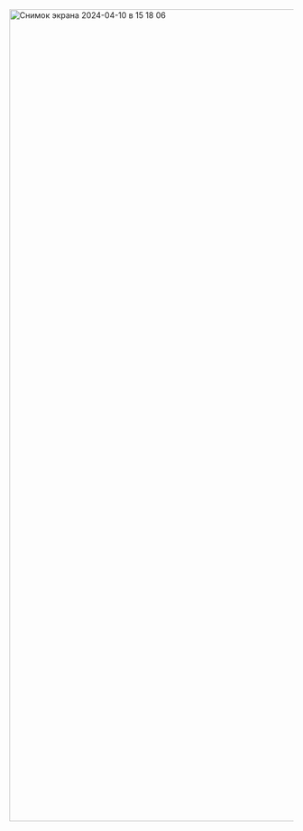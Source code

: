 
<img width="1440" alt="Снимок экрана 2024-04-10 в 15 18 06" src="https://github.com/SaZdAn24/trial-task/assets/126406996/80bfbd47-64c4-4775-896f-b9e9a120b0b8">
